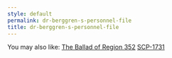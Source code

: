 ```yaml
---
style: default
permalink: dr-berggren-s-personnel-file
title: dr-berggren-s-personnel-file
---
```

You may also like:
[The Ballad of Region 352](http://scp-wiki.net/the-ballad-of-region-352)
[SCP-1731](http://scp-wiki.net/scp-1731)